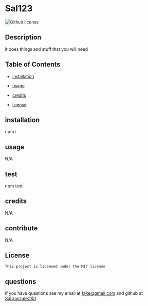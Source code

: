 # Sal123 

  ![Github license](https://img.shields.io/badge/license-MIT-blue.svg) 


   ## Description 

 it does things and stuff that you will need 

 
  ## Table of Contents 

 
  - [installation](#installation) 
 
  - [usage](#usage) 
 
  - [credits](#credits) 

  - [license](#license) 


  
  ## installation 

 npm i 


  ## usage 

 N/A 

 
  ## test 

 npm test 


  ## credits 

 N/A 


  ## contribute 

 N/A 


  ## License 


    This project is licensed under the MIT license 


  ## questions 


 if you have questions see my email at fake@gmail.com and github at [SalGonzalez151](https://github.com/SalGonzalez151)

